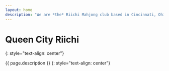 ```yaml
---
layout: home
description: "We are *the* Riichi Mahjong club based in Cincinnati, Ohio! Come to learn or play Riichi Mahjong at our biweekly meetups -- it's free!"
---
```


# Queen City Riichi
{: style="text-align: center"}

{{ page.description }}
{: style="text-align: center"}
